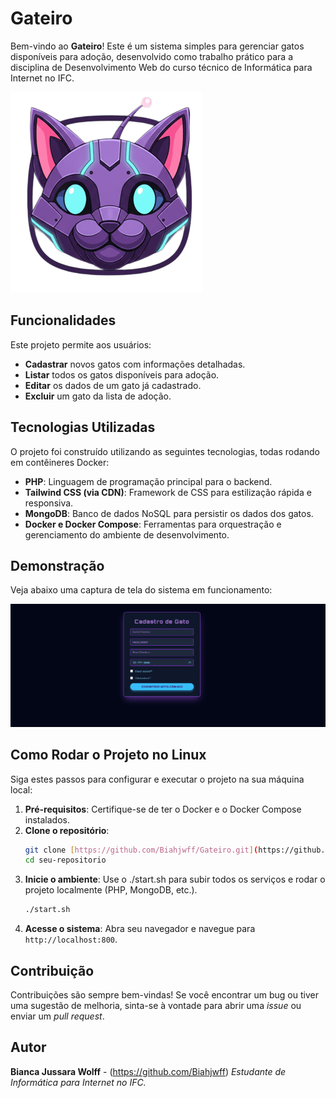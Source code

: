 # Gateiro


Bem-vindo ao **Gateiro**! Este é um sistema simples para gerenciar gatos disponíveis para adoção, desenvolvido como trabalho prático para a disciplina de  Desenvolvimento Web do curso técnico de  Informática para Internet no IFC. 

![Logo do Projeto](./img/Logo_Gateiro.png) 
## Funcionalidades

Este projeto permite aos usuários:

* **Cadastrar** novos gatos com informações detalhadas.
* **Listar** todos os gatos disponíveis para adoção.
* **Editar** os dados de um gato já cadastrado.
* **Excluir** um gato da lista de adoção.

## Tecnologias Utilizadas

O projeto foi construído utilizando as seguintes tecnologias, todas rodando em contêineres Docker:

* **PHP**: Linguagem de programação principal para o backend.
* **Tailwind CSS (via CDN)**: Framework de CSS para estilização rápida e responsiva.
* **MongoDB**: Banco de dados NoSQL para persistir os dados dos gatos.
* **Docker e Docker Compose**: Ferramentas para orquestração e gerenciamento do ambiente de desenvolvimento.

## Demonstração

Veja abaixo uma captura de tela do sistema em funcionamento:

![Captura de Tela do Sistema](./img/Cadastro_gateiro.png)

## Como Rodar o Projeto no Linux

Siga estes passos para configurar e executar o projeto na sua máquina local:

1.  **Pré-requisitos**: Certifique-se de ter o Docker e o Docker Compose instalados.
2.  **Clone o repositório**:
    ```bash
    git clone [https://github.com/Biahjwff/Gateiro.git](https://github.com/Biahjwff/Gateiro.git)
    cd seu-repositorio
    ```
3.  **Inicie o ambiente**: Use o ./start.sh para subir todos os serviços e rodar o projeto localmente (PHP, MongoDB, etc.).
    ```bash
    ./start.sh
    ```
4.  **Acesse o sistema**: Abra seu navegador e navegue para `http://localhost:800`.

## Contribuição

Contribuições são sempre bem-vindas! Se você encontrar um bug ou tiver uma sugestão de melhoria, sinta-se à vontade para abrir uma *issue* ou enviar um *pull request*.

## Autor

**Bianca Jussara Wolff** - (https://github.com/Biahjwff)
*Estudante de Informática para Internet no IFC.*
